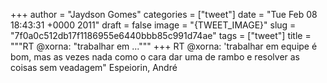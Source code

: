 
+++
author = "Jaydson Gomes"
categories = ["tweet"]
date = "Tue Feb 08 18:43:31 +0000 2011"
draft = false
image = "{TWEET_IMAGE}"
slug = "7f0a0c512db17f1186955e6440bbb85c991d74ae"
tags = ["tweet"]
title = """RT @xorna: "trabalhar em ..."""
+++
RT @xorna: 'trabalhar em equipe é bom, mas as vezes nada como o cara dar uma de rambo e resolver as coisas sem veadagem" Espeiorin, André
